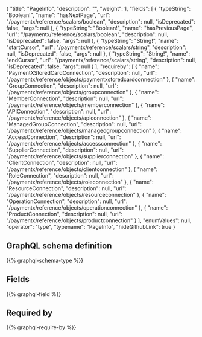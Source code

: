 {
  "title": "PageInfo",
  "description": "",
  "weight": 1,
  "fields": [
    {
      "typeString": "Boolean!",
      "name": "hasNextPage",
      "url": "/paymentx/reference/scalars/boolean",
      "description": null,
      "isDeprecated": false,
      "args": null
    },
    {
      "typeString": "Boolean!",
      "name": "hasPreviousPage",
      "url": "/paymentx/reference/scalars/boolean",
      "description": null,
      "isDeprecated": false,
      "args": null
    },
    {
      "typeString": "String!",
      "name": "startCursor",
      "url": "/paymentx/reference/scalars/string",
      "description": null,
      "isDeprecated": false,
      "args": null
    },
    {
      "typeString": "String!",
      "name": "endCursor",
      "url": "/paymentx/reference/scalars/string",
      "description": null,
      "isDeprecated": false,
      "args": null
    }
  ],
  "requireby": [
    {
      "name": "PaymentXStoredCardConnection",
      "description": null,
      "url": "/paymentx/reference/objects/paymentxstoredcardconnection"
    },
    {
      "name": "GroupConnection",
      "description": null,
      "url": "/paymentx/reference/objects/groupconnection"
    },
    {
      "name": "MemberConnection",
      "description": null,
      "url": "/paymentx/reference/objects/memberconnection"
    },
    {
      "name": "APIConnection",
      "description": null,
      "url": "/paymentx/reference/objects/apiconnection"
    },
    {
      "name": "ManagedGroupConnection",
      "description": null,
      "url": "/paymentx/reference/objects/managedgroupconnection"
    },
    {
      "name": "AccessConnection",
      "description": null,
      "url": "/paymentx/reference/objects/accessconnection"
    },
    {
      "name": "SupplierConnection",
      "description": null,
      "url": "/paymentx/reference/objects/supplierconnection"
    },
    {
      "name": "ClientConnection",
      "description": null,
      "url": "/paymentx/reference/objects/clientconnection"
    },
    {
      "name": "RoleConnection",
      "description": null,
      "url": "/paymentx/reference/objects/roleconnection"
    },
    {
      "name": "ResourceConnection",
      "description": null,
      "url": "/paymentx/reference/objects/resourceconnection"
    },
    {
      "name": "OperationConnection",
      "description": null,
      "url": "/paymentx/reference/objects/operationconnection"
    },
    {
      "name": "ProductConnection",
      "description": null,
      "url": "/paymentx/reference/objects/productconnection"
    }
  ],
  "enumValues": null,
  "operator": "type",
  "typename": "PageInfo",
  "hideGithubLink": true
}
## GraphQL schema definition

{{% graphql-schema-type %}}

## Fields

{{% graphql-field %}}

## Required by

{{% graphql-require-by %}}
